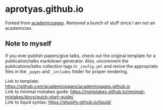 # aprotyas.github.io

Forked from [academicpages](https://academicpages.github.io/). Removed a bunch
of stuff since I am not an academician.

## Note to myself

If you ever publish papers/give talks, check out the original template for
a publication/talks markdown generator. Also, uncomment the publications/talks
collection tags in `_config.yml` and revive the appropriate files in the
`_pages` and `_includes` folder for proper rendering.  
  
Link to template: https://github.com/academicpages/academicpages.github.io  
Link to minimal mistakes guide: https://mmistakes.github.io/minimal-mistakes/docs/quick-start-guide/  
Link to liquid syntax: https://shopify.github.io/liquid/  

